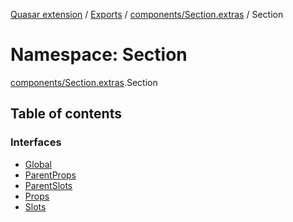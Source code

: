 [Quasar extension](../index.md) / [Exports](../modules.md) / [components/Section.extras](components_Section_extras.md) / Section

# Namespace: Section

[components/Section.extras](components_Section_extras.md).Section

## Table of contents

### Interfaces

- [Global](../interfaces/components_Section_extras.Section.Global.md)
- [ParentProps](../interfaces/components_Section_extras.Section.ParentProps.md)
- [ParentSlots](../interfaces/components_Section_extras.Section.ParentSlots.md)
- [Props](../interfaces/components_Section_extras.Section.Props.md)
- [Slots](../interfaces/components_Section_extras.Section.Slots.md)
